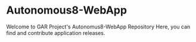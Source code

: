 # Autonomous8-WebApp

Welcome to GAR Project's Autonomus8-WebApp Repository
Here, you can find and contribute application releases.
